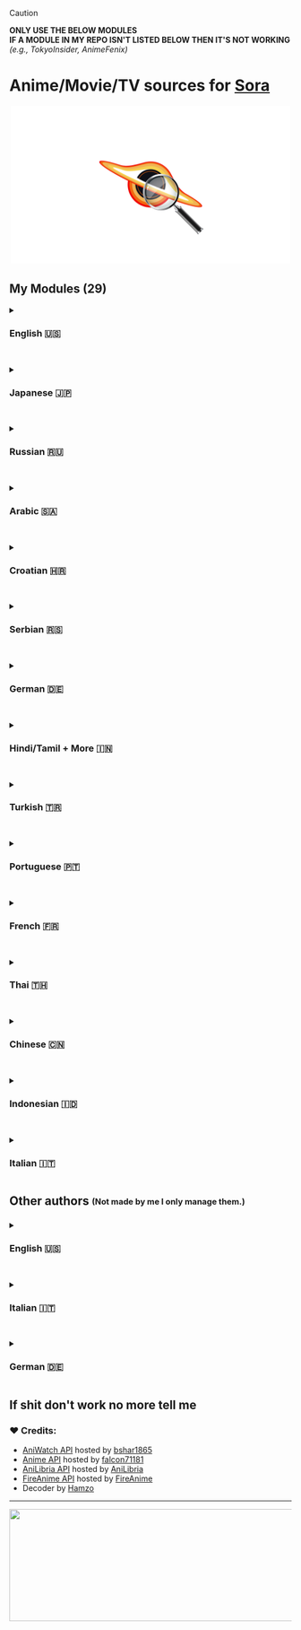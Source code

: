 > [!CAUTION]
> **ONLY USE THE BELOW MODULES**<br>
> **IF A MODULE IN MY REPO ISN'T LISTED BELOW THEN IT'S NOT WORKING** <br>
> <i>(e.g., TokyoInsider, AnimeFenix)</i>

# Anime/Movie/TV sources for [Sora](https://github.com/cranci1/Sora)

<div align="center"> 
  <img src="https://github.com/50n50/sources/blob/main/asset.png?raw=true" width="500px">
</div>

## My Modules (29)
<!--- ENGLISH ======================================================================================================= START--->
<details>

<summary>

### English 🇺🇸

</summary>

<details>

<summary>

### 1️⃣ HiAnime 

</summary>
<img src="https://github.com/50n50/sources/blob/main/hianime/icon.png?raw=true" width="125px"><br>

**File:** `HiAnime.json`  
**Description:** HiAnime JavaScript module utilizing the AniWatch API (requires `hianime.js`).<br>
**Language:** English. (DUB)<br>
**App version:** V2 and up <br>
**Author:** 50/50 <br><br>
[<kbd> <br> Add to Sora <br> </kbd>](https://intradeus.github.io/http-protocol-redirector?r=sora://module?url=https://raw.githubusercontent.com/50n50/sources/refs/heads/main/hianime/hianime.json)
</details>

<details>

<summary>

### 2️⃣ HiAnime SUB 

</summary>
<img src="https://github.com/50n50/sources/blob/main/hianimeSUBS/icon.png?raw=true" width="125px"><br>

**File:** `HiAnimeSUBS.json`  
**Description:** HiAnime JavaScript module utilizing the AniWatch API (requires `hianimeSUBS.js`).<br>
**Language:** English. (SUB)<br>
**App version:** V2 and up <br>
**Author:** 50/50 <br><br>
[<kbd> <br> Add to Sora <br> </kbd>](https://intradeus.github.io/http-protocol-redirector?r=sora://module?url=https://raw.githubusercontent.com/50n50/sources/refs/heads/main/hianimeSUBS/hianimeSUBS.json)
</details>

<details>

<summary>

### 3️⃣ AniWatch 

</summary>
<img src="https://github.com/50n50/sources/blob/main/aniwatch/icon.png?raw=true" width="125px"><br>

**File:** `AniWatch.json`  
**Description:** AniWatch JavaScript module utilizing the Anime-API (requires `aniwatch.js`). <br> 
**Note:** *Currently supports only dubbed versions until soft subs issue is resolved.* <br>
**Language:** English. (DUB) <br>
**App version:** V2 and up <br>
**Author:** 50/50 <br><br>
[<kbd> <br> Add to Sora <br> </kbd>](https://intradeus.github.io/http-protocol-redirector?r=sora://module?url=https://raw.githubusercontent.com/50n50/sources/refs/heads/main/aniwatch/aniwatch.json)
</details>

<details>

<summary>

### 4️⃣ AniWatch SUB 

</summary>
<img src="https://github.com/50n50/sources/blob/main/aniwatchRAW/icon.png?raw=true" width="125px"><br>

**File:** `AniWatchSUB.json`  
**Description:** AniWatch JavaScript module utilizing the Anime-API (requires `aniwatchSUB.js`). <br> 
**Language:** English. (SUB)<br>
**App version:** V2 and up <br>
**Author:** 50/50 <br><br>
[<kbd> <br> Add to Sora <br> </kbd>](https://intradeus.github.io/http-protocol-redirector?r=sora://module?url=https://raw.githubusercontent.com/50n50/sources/refs/heads/main/aniwatchSUBS/aniwatchSUBS.json)
</details>
<details>

<summary>
  
### 5️⃣ AnimeHeaven 

</summary>
<img src="https://github.com/50n50/sources/blob/main/animeheaven/iconalt.png?raw=true" width="125px"><br>

**File:** `AnineHeaven.json`  
**Description:** AnimeHeaven JavaScript module that directly scrapes the website (requires `AnimeHeaven.js`). <br> 
**Language:** English. (SUB) <br>
**App version:** V2 and up <br>
**Author:** 50/50 <br><br>
[<kbd> <br> Add to Sora <br> </kbd>](https://intradeus.github.io/http-protocol-redirector?r=sora://module?url=https://raw.githubusercontent.com/50n50/sources/refs/heads/main/animeheaven/animeheaven.json)
</details>
<details>

<summary>
  
### 6️⃣ FireAnime 

</summary>
<img src="https://github.com/50n50/sources/blob/main/fireanime/eng.png?raw=true" width="125px"><br>

**File:** `FireAnime.json`  
**Description:** FireAnime JavaScript module utilizing the FireAnime API (requires `FireAnime.js`). <br> 
**Language:** English. (SUB) <br>
**App version:** V2 and up <br>
**Author:** 50/50 <br><br>
[<kbd> <br> Add to Sora <br> </kbd>](https://intradeus.github.io/http-protocol-redirector?r=sora://module?url=https://github.com/50n50/sources/raw/refs/heads/main/fireanime/fireanime.json)
</details>

<details>

<summary>
  
### 7️⃣ KimCartoon 

</summary>

**File:** `KimCartoon.json`  
**Description:** KimCartoon JavaScript module that directly scrapes the site (requires `KimCartoon.js`). <br> 
**Language:** English. (SUB) <br>
**App version:** V2 and up <br>
**Author:** 50/50 <br><br>
[<kbd> <br> Add to Sora <br> </kbd>](https://intradeus.github.io/http-protocol-redirector?r=sora://module?url=https://raw.githubusercontent.com/50n50/sources/refs/heads/main/kimcartoon/kimcartoon.json)
</details>


</details>
<!--- ENGLISH ======================================================================================================= END --->

##

<!--- JAPANESE ======================================================================================================= START --->
<details>

<summary>

### Japanese 🇯🇵

</summary>

<details>

<summary>

### 1️⃣ HiAnime RAW 

</summary>
<img src="https://github.com/50n50/sources/blob/main/hianimeRAW/icon.png?raw=true" width="125px"><br>

**File:** `HiAnimeRAW.json`  
**Description:** HiAnime JavaScript module utilizing the AniWatch API (requires `hianimeRAW.js`).<br>
**Note:** *This is just SUB stream but without the actual subtitles.* <br>
**Language:** Japanese. <br>
**App version:** V2 and up <br>
**Author:** 50/50 <br><br>
[<kbd> <br> Add to Sora <br> </kbd>](https://intradeus.github.io/http-protocol-redirector?r=sora://module?url=https://raw.githubusercontent.com/50n50/sources/refs/heads/main/hianimeRAW/hianimeRAW.json)
</details>

<details>

<summary>

### 2️⃣ AniWatch RAW 

</summary>
<img src="https://github.com/50n50/sources/blob/main/aniwatchSUBS/icon.png?raw=true" width="125px"><br>

**File:** `AniWatchRAW.json`  
**Description:** AniWatch JavaScript module utilizing the Anime-API (requires `aniwatchRAW.js`). <br> 
**Note:** *This is just SUB stream but without the actual subtitles.* <br>
**Language:** Japanese. <br>
**App version:** V2 and up <br>
**Author:** 50/50 <br><br>
[<kbd> <br> Add to Sora <br> </kbd>](https://intradeus.github.io/http-protocol-redirector?r=sora://module?url=https://raw.githubusercontent.com/50n50/sources/refs/heads/main/aniwatchRAW/aniwatchRAW.json)
</details>

</details>
<!--- JAPANESE ======================================================================================================= END --->

##

<!--- RUSSIAN ======================================================================================================= START --->
<details>

<summary>

### Russian 🇷🇺

</summary>

<details>

<summary>
  
### 1️⃣ AniLibria 

</summary>
<img src="https://github.com/50n50/sources/blob/main/anilibria/iconalt.png?raw=true" width="125px"><br>

**File:** `AniLibria.json`  
**Description:** AniLibria JavaScript module utilizing the AniLibria-API (requires `AniLibria.js`). <br> 
**Language:** Russian. <br>
**App version:** V2 and up <br>
**Author:** 50/50 <br><br>
[<kbd> <br> Add to Sora <br> </kbd>](https://intradeus.github.io/http-protocol-redirector?r=sora://module?url=https://raw.githubusercontent.com/50n50/sources/refs/heads/main/anilibria/anilibria.json)
</details>
</details>

<!--- RUSSIAN ======================================================================================================= END --->

##

<!--- ARABIC ======================================================================================================= START --->

<details>

<summary>

### Arabic 🇸🇦

</summary>
<details>

<summary>
  
### 1️⃣ Anime3rb 

</summary>
<img src="https://github.com/50n50/sources/blob/main/anime3rb/iconalt.png?raw=true" width="125px"><br>

**File:** `Anime3rb.json`  
**Description:** Anime3rb JavaScript module that directly scrapes the website (requires `Anime3rb.js`). <br> 
**Language:** Arabic. (SUB) <br>
**App version:** V2 and up <br>
**Author:** 50/50 <br><br>
[<kbd> <br> Add to Sora <br> </kbd>](https://intradeus.github.io/http-protocol-redirector?r=sora://module?url=https://raw.githubusercontent.com/50n50/sources/refs/heads/main/anime3rb/anime3rb.json)
</details>

<details>

<summary>
  
### 2️⃣ AK.SV 

</summary>

**File:** `aksv.json`  
**Description:** AK.SV JavaScript module that directly scrapes the website (requires `aksv.js`). <br> 
**Language:** Arabic. (SUB) <br>
**App version:** V2 and up <br>
**Author:** 50/50 <br><br>
[<kbd> <br> Add to Sora <br> </kbd>](https://intradeus.github.io/http-protocol-redirector?r=sora://module?url=https://raw.githubusercontent.com/50n50/sources/refs/heads/main/aksv/aksv.json)
</details>
</details>

<!--- ARABIC ======================================================================================================= END --->

##

<!--- CROATIAN ======================================================================================================= START --->

<details>

<summary>

### Croatian 🇭🇷

</summary>
<details>

<summary>
  
### 1️⃣ AnimeBalkan (⚠️ Read note)

</summary>
<img src="https://github.com/50n50/sources/blob/main/animebalkan/iconalt.png?raw=true" width="125px"><br>

**File:** `AnimeBalkan.json`  
**Description:** AnimeBalkan JavaScript module that directly scrapes the website (requires `AnimeBalkan.js`). <br> 
**Note:** *⚠️ Not every anime stream will work, this is due to some anime's using an unscrapable stream.* <br>
**Language:** Croatian. (SUB) <br>
**App version:** V2 and up <br>
**Author:** 50/50 <br><br>
[<kbd> <br> Add to Sora <br> </kbd>](https://intradeus.github.io/http-protocol-redirector?r=sora://module?url=https://raw.githubusercontent.com/50n50/sources/refs/heads/main/animebalkan/animebalkan.json)
</details>
</details>

<!--- CROATIAN ======================================================================================================= END --->

##

<!--- SERBIAN ======================================================================================================= START --->

<details>

<summary>

### Serbian 🇷🇸

</summary>
<details>

<summary>
  
### 1️⃣ AnimeSRBIJA 

</summary>
<img src="https://github.com/50n50/sources/blob/main/animesrbija/iconalt.png?raw=true" width="125px"><br>

**File:** `AnimeSRBIJA.json`  
**Description:** AnimeSRBIJA JavaScript module that directly scrapes the website (requires `AnimeSRBIJA.js`). <br> 
**Language:** Serbian. (SUB) <br>
**App version:** V2 and up <br>
**Author:** 50/50 <br><br>
[<kbd> <br> Add to Sora <br> </kbd>](https://intradeus.github.io/http-protocol-redirector?r=sora://module?url=https://raw.githubusercontent.com/50n50/sources/refs/heads/main/animesrbija/animesrbija.json)
</details>
</details>

<!--- SERBIAN ======================================================================================================= END --->
##
<!--- GERMAN ======================================================================================================= START --->

<details>

<summary>

### German 🇩🇪

</summary>
<details>

<summary>
  
### 1️⃣ FireAnime 

</summary>
<img src="https://github.com/50n50/sources/blob/main/fireanime/dub.png?raw=true" width="125px"><br>

**File:** `FireAnimeGerDub.json`  
**Description:** FireAnime JavaScript module utilizing the FireAnime API (requires `FireAnimeGerDub.js`). <br> 
**Language:** German. (DUB) <br>
**App version:** V2 and up <br>
**Author:** 50/50 <br><br>
[<kbd> <br> Add to Sora <br> </kbd>](https://intradeus.github.io/http-protocol-redirector?r=sora://module?url=https://raw.githubusercontent.com/50n50/sources/refs/heads/main/fireanime/FireAnimeGerDub.json)
</details>
<details>
<summary>
  
### 2️⃣ FireAnime SUB 

</summary>
<img src="https://github.com/50n50/sources/blob/main/fireanime/sub.png?raw=true" width="125px"><br>

**File:** `FireAnimeGer.json`  
**Description:** FireAnime JavaScript module utilizing the FireAnime API (requires `FireAnimeGer.js`). <br> 
**Language:** German. (SUB) <br>
**App version:** V2 and up <br>
**Author:** 50/50 <br><br>
[<kbd> <br> Add to Sora <br> </kbd>](https://intradeus.github.io/http-protocol-redirector?r=sora://module?url=https://raw.githubusercontent.com/50n50/sources/refs/heads/main/fireanime/FireAnimeGer.json)
</details>
</details>

<!--- GERMAN ======================================================================================================= END --->
##
<!--- HINDI ======================================================================================================= START --->

<details>

<summary>

### Hindi/Tamil + More 🇮🇳

</summary>
<details>

<summary>
  
### 1️⃣ OnlineMoviesHindi (Movies) 

</summary>
<img src="https://cdn-icons-png.freepik.com/256/14272/14272467.png" width="125px"><br>

**File:** `onlinemovieshindi.json`  
**Description:** OnlineMoviesHindi JavaScript that directly scrapes the site (requires `onlinemovieshindi.js`). <br> 
**Language:** Hindi. (SUB) <br>
**App version:** V2 and up <br>
**Author:** 50/50 <br><br>
[<kbd> <br> Add to Sora <br> </kbd>](https://intradeus.github.io/http-protocol-redirector?r=sora://module?url=https://github.com/50n50/sources/raw/refs/heads/main/onlinemovieshindi/onlinemovieshindi.json)
</details>
<details>

<summary>
  
### 2️⃣ Telugumv (Movies) 

</summary>
<img src="https://cdn-icons-png.freepik.com/256/14272/14272467.png" width="125px"><br>

**File:** `telugumv.json`  
**Description:** Telugumv JavaScript that directly scrapes the site (requires `telugumv.js`). <br> 
**Language:** Hindi. (SUB) <br>
**App version:** V2 and up <br>
**Author:** 50/50 <br><br>
[<kbd> <br> Add to Sora <br> </kbd>](https://intradeus.github.io/http-protocol-redirector?r=sora://module?url=https://raw.githubusercontent.com/50n50/sources/refs/heads/main/telugumv/telugumv.json)
</details>
<details>

<summary>
  
### 3️⃣ Streamblasters (Movies) 

</summary>
<img src="https://cdn-icons-png.freepik.com/256/14272/14272467.png" width="125px"><br>

**File:** `Streamblasters.json`  
**Description:** Streamblasters JavaScript that directly scrapes the site (requires `Streamblasters.js`). <br> 
**Language:** Tamil/Malayalam/Telugu/Hindi/Kannada/English. (DUB/SUB) <br>
**App version:** V2 and up <br>
**Author:** 50/50 <br><br>
[<kbd> <br> Add to Sora <br> </kbd>](https://intradeus.github.io/http-protocol-redirector?r=sora://module?url=https://raw.githubusercontent.com/50n50/sources/refs/heads/main/streamblasters/streamblasters.json)
</details>
<details>

<summary>
  
### 4️⃣ Tamilarasan (Movies) 

</summary>
<img src="https://cdn-icons-png.freepik.com/256/14272/14272467.png" width="125px"><br>

**File:** `tamilarasan.json`  
**Description:** Tamilarasan JavaScript that directly scrapes the site (requires `tamilarasan.js`). <br> 
**Language:** Tamil/Telugu/Hindi/Kannada/English. (DUB/SUB) <br>
**App version:** V2 and up <br>
**Author:** 50/50 <br><br>
[<kbd> <br> Add to Sora <br> </kbd>](https://intradeus.github.io/http-protocol-redirector?r=sora://module?url=https://raw.githubusercontent.com/50n50/sources/refs/heads/main/tamilarasan/tamilarasan.json)
</details>
</details>

<!--- HINDI ======================================================================================================= END --->
##
<!--- TURKISH ======================================================================================================= START --->

<details>

<summary>

### Turkish 🇹🇷

</summary>
<details>

<summary>
  
### 1️⃣ Turkish123 

</summary>
<img src="https://hds.turkish123.com/wp-content/uploads/favicon.png" width="125px"><br>

**File:** `Turkish123.json`  
**Description:** Turkish123 JavaScript module that directly scrapes the website (requires `Turkish123.js`). <br> 
**Language:** Turkish. <br>
**App version:** V2 and up <br>
**Author:** 50/50 <br><br>
[<kbd> <br> Add to Sora <br> </kbd>](https://intradeus.github.io/http-protocol-redirector?r=sora://module?url=https://raw.githubusercontent.com/50n50/sources/refs/heads/main/turkish123/turkish123.json)
</details>
</details>

<!--- TURKISH ======================================================================================================= END --->
##
<!--- PORTUGUESE ======================================================================================================= START --->

<details>

<summary>

### Portuguese 🇵🇹

</summary>
<details>

<summary>
  
### 1️⃣ AnimeFHD 

</summary>
<img src="https://animefhd.net/wp-content/uploads/2024/12/270.png" width="125px"><br>

**File:** `AnimeFHD.json`  
**Description:** AnimeFHD JavaScript module that directly scrapes the website (requires `AnimeFHD.js`). <br> 
**Language:** Portuguese. (SUB) <br>
**App version:** V2 and up <br>
**Author:** 50/50 <br><br>
[<kbd> <br> Add to Sora <br> </kbd>](https://intradeus.github.io/http-protocol-redirector?r=sora://module?url=https://github.com/50n50/sources/raw/refs/heads/main/animefhd/animefhd.json)
</details>
</details>

<!--- PORTUGUESE ======================================================================================================= END --->
##
<!--- FRENCH ======================================================================================================= START --->

<details>

<summary>

### French 🇫🇷

</summary>
<details>

<summary>
  
### 1️⃣ Frembed (TV Show) (⚠️ Read note)

</summary>
<img src="https://raw.githubusercontent.com/xibrox/sora-movie-module/refs/heads/main/frembed/icon.png" width="125px"><br>

**File:** `Frembed.json`  
**Description:** Frembed JavaScript module that directly scrapes the website (requires `Frembed.js`). <br> 
**Note:** *⚠️ Some shows won't work, we are unable to fix that.* <br>
**Language:** French. (SUB/DUB) <br>
**App version:** V2 and up <br>
**Author:** 50/50 <br><br>
[<kbd> <br> Add to Sora <br> </kbd>](https://intradeus.github.io/http-protocol-redirector?r=sora://module?url=https://raw.githubusercontent.com/50n50/sources/refs/heads/main/frembed/frembed.json)
</details>
</summary>
<details>

<summary>
  
### 2️⃣ France-Anime 

</summary>
<img src="https://french-anime.com/templates/franime/images/favicon3.png" width="125px"><br>

**File:** `France-Anime.json`  
**Description:** France-Anime JavaScript module that directly scrapes the website (requires `France-Anime.js`). <br> 
**Language:** French. (SUB) <br>
**App version:** V2 and up <br>
**Author:** 50/50 <br><br>
[<kbd> <br> Add to Sora <br> </kbd>](https://intradeus.github.io/http-protocol-redirector?r=sora://module?url=https://raw.githubusercontent.com/50n50/sources/refs/heads/main/french-anime/french-anime.json)
</details>
</details>

<!--- FRENCH ======================================================================================================= END --->
##
<!--- THAI ======================================================================================================= START --->

<details>

<summary>

### Thai 🇹🇭

</summary>
<details>

<summary>
  
### 1️⃣ Anime-Suba (TV Show) (⚠️ Read note)

</summary>
<img src="https://encrypted-tbn0.gstatic.com/images?q=tbn:ANd9GcR0EPWB0Qhgd_M6-XM9xVmcOFyvx5P6UdHSZg&s" width="125px"><br>

**File:** `Anime-Suba.json`  
**Description:** Anime-Suba JavaScript module that directly scrapes the website (requires `Anime-Suba.js`). <br> 
**Note:** *⚠️ Some shows won't work, we are unable to fix that.* <br>
**Language:** Thai. (SUB) <br>
**App version:** V2 and up <br>
**Author:** 50/50 <br><br>
[<kbd> <br> Add to Sora <br> </kbd>](https://intradeus.github.io/http-protocol-redirector?r=sora://module?url=https://raw.githubusercontent.com/50n50/sources/refs/heads/main/anime-suba/anime-suba.json)
</details>
</details>

<!--- THAI ======================================================================================================= END --->
##
<!--- CHINESE ======================================================================================================= START --->

<details>

<summary>

### Chinese 🇨🇳

</summary>
<details>

<summary>
  
### 1️⃣ DDYS (TV Show/Movie)

</summary>
<img src="https://ddys.pro/apple-touch-icon.png" width="125px"><br>

**File:** `DDYS.json`  
**Description:** DDYS JavaScript module that directly scrapes the website (requires `DDYS.js`). <br> 
**Language:** Chinese. <br>
**App version:** V2 and up <br>
**Author:** 50/50 <br><br>
[<kbd> <br> Add to Sora <br> </kbd>](https://intradeus.github.io/http-protocol-redirector?r=sora://module?url=https://raw.githubusercontent.com/50n50/sources/refs/heads/main/ddys/ddys.json)
</details>
</details>

<!--- CHINESE ======================================================================================================= END --->
##
<!--- INDONESIAN ======================================================================================================= START --->

<details>

<summary>

### Indonesian 🇮🇩

</summary>
<details>

<summary>
  
### 1️⃣ KuramAnime (Anime)

</summary>
<img src="https://v6.kuramanime.run/assets/img/logo-full-256.png" width="125px"><br>

**File:** `KuramAnime.json`  
**Description:** KuramAnime JavaScript module that directly scrapes the website (requires `KuramAnime.js`). <br> 
**Language:** Indonesian. <br>
**App version:** V2 and up <br>
**Author:** 50/50 <br><br>
[<kbd> <br> Add to Sora <br> </kbd>](https://intradeus.github.io/http-protocol-redirector?r=sora://module?url=https://raw.githubusercontent.com/50n50/sources/refs/heads/main/kuramanime/kuramanime.json)
</details>
</details>

<!--- INDONESIAN ======================================================================================================= END --->
##
<!--- ITALIAN ======================================================================================================= START --->

<details>

<summary>

### Italian 🇮🇹

</summary>
<details>

<summary>
  
### 1️⃣ AnimeSaturn (Anime)

</summary>
<img src="https://www.animesaturn.cx/immagini/apple-touch-icon.png" width="125px"><br>

**File:** `AnimeSaturn.json`  
**Description:** AnimeSaturn JavaScript module that directly scrapes the website (requires `AnimeSaturn.js`). <br> 
**Language:** Italian. <br>
**App version:** V2 and up <br>
**Author:** 50/50 <br><br>
[<kbd> <br> Add to Sora <br> </kbd>](https://intradeus.github.io/http-protocol-redirector?r=sora://module?url=https://raw.githubusercontent.com/50n50/sources/refs/heads/main/animesaturn/animesaturn.json)
</details>
</details>

<!--- ITALIAN ======================================================================================================= END --->

## Other authors <sub><sup>(Not made by me I only manage them.)</sup></sub>
<!--- ENGLISH ======================================================================================================= START --->

<details>

<summary>

### English 🇺🇸

</summary>
<details>

<summary>
  
### 1️⃣ AniWorld (⚠️ Read note)

</summary>
<img src="https://raw.githubusercontent.com/50n50/sources/refs/heads/main/aniworld/iconSubEng.png" width="125px"><br>

**File:** `AniWorldEngSub.json`  
**Description:** AniWorld JavaScript module that directly scrapes the website (requires `AniWorldEngSub.js`). <br> 
**Note:** *⚠️ Disable any VPN just to be sure, the source this module scrapes has DDOS protection and might block VPN connections* <br>
**Language:** English. (SUB) <br>
**App version:** V2 and up <br>
**Author:** [Hamzo](https://github.com/hamzenis) <br><br>
[<kbd> <br> Add to Sora <br> </kbd>](https://intradeus.github.io/http-protocol-redirector?r=sora://module?url=https://raw.githubusercontent.com/50n50/sources/refs/heads/main/aniworld/AniWorldEngSub.json)
</details>
<details>

<summary>
  
### 2️⃣ AnimeKai DUB

</summary>
<img src="https://raw.githubusercontent.com/50n50/sources/refs/heads/main/animekai/iconalt.png" width="125px"><br>

**File:** `animekaiDub.json`  
**Description:** AnimeKai JavaScript module that directly scrapes the website (requires `animekaiDub.js`). <br> 
**Language:** English. (DUB) <br>
**App version:** V2 and up <br>
**Author:** [Hamzo](https://github.com/hamzenis) <br><br>
[<kbd> <br> Add to Sora <br> </kbd>](https://intradeus.github.io/http-protocol-redirector?r=sora://module?url=https://raw.githubusercontent.com/50n50/sources/refs/heads/main/animekai/animekaiDub.json)
</details>
<details>

<summary>
  
### 3️⃣ AnimeKai HardSUB

</summary>
<img src="https://raw.githubusercontent.com/50n50/sources/refs/heads/main/animekai/iconalt.png" width="125px"><br>

**File:** `animekaiHardSub.json`  
**Description:** AnimeKai JavaScript module that directly scrapes the website (requires `animekaiHardSub.js`). <br> 
**Language:** English. (Hard SUB) <br>
**App version:** V2 and up <br>
**Author:** [Hamzo](https://github.com/hamzenis) <br><br>
[<kbd> <br> Add to Sora <br> </kbd>](https://intradeus.github.io/http-protocol-redirector?r=sora://module?url=https://raw.githubusercontent.com/50n50/sources/refs/heads/main/animekai/animekaiHardSub.json)
</details>
</details>

<!--- ENGLISH ======================================================================================================= END --->

##
<!--- ITALIAN ======================================================================================================= START --->
<details>

<summary>

### Italian 🇮🇹

</summary>
<details>

<summary>
  
### 1️⃣ AnimeUnity 

</summary>
<img src="https://github.com/50n50/sources/blob/main/animeunity/iconalt.png?raw=true" width="125px"><br>

**File:** `AnimeUnity.json`  
**Description:** AnimeUnity JavaScript module with direct HTML scraping (requires `AnimeUnity.js`). <br> 
**Language:** Italian. <br>
**App version:** V2 and up <br>
**Author:** sobet <br><br>
[<kbd> <br> Add to Sora <br> </kbd>](https://intradeus.github.io/http-protocol-redirector?r=sora://module?url=https://raw.githubusercontent.com/50n50/sources/refs/heads/main/animeunity/animeuntiy.json)
</details>

##

<details>

<summary>
  
### 2️⃣ AnimeWorld 

</summary>
<img src="https://github.com/50n50/sources/blob/main/animeworld/iconalt.png?raw=true" width="125px"><br>

**File:** `AnimeWorld.json`  
**Description:** AnimeWorld JavaScript module with direct HTML scraping (requires `AnimeWorld.js`). <br> 
**Language:** Italian. <br>
**App version:** V2 and up <br>
**Author:** sobet <br><br>
[<kbd> <br> Add to Sora <br> </kbd>](https://intradeus.github.io/http-protocol-redirector?r=sora://module?url=https://raw.githubusercontent.com/50n50/sources/refs/heads/main/animeworld/animeworld.json)
</details>
</details>
<!--- ITALIAN ======================================================================================================= END --->

##
<!--- GERMAN ======================================================================================================= START --->

<details>

<summary>

### German 🇩🇪

</summary>
<details>

<summary>
  
### 1️⃣ AniWorld (⚠️ Read note)

</summary>
<img src="https://github.com/50n50/sources/blob/main/aniworld/icon.png?raw=true" width="125px"><br>

**File:** `AniWorldGerDub.json`  
**Description:** AniWorld JavaScript module that directly scrapes the website (requires `AniWorldGerDub.js`). <br> 
**Note:** *⚠️ Disable any VPN just to be sure, the source this module scrapes has DDOS protection and might block VPN connections* <br>
**Language:** German. (DUB) <br>
**App version:** V2 and up <br>
**Author:** [Hamzo](https://github.com/hamzenis) <br><br>
[<kbd> <br> Add to Sora <br> </kbd>](https://intradeus.github.io/http-protocol-redirector?r=sora://module?url=https://raw.githubusercontent.com/50n50/sources/refs/heads/main/aniworld/AniWorldGerDub.json)
</details>
<details>
<summary>
  
### 2️⃣ AniWorld SUB (⚠️ Read note)

</summary>
<img src="https://raw.githubusercontent.com/50n50/sources/refs/heads/main/aniworld/iconSub.png" width="125px"><br>

**File:** `AniWorldGerSub.json`  
**Description:** AniWorld JavaScript module that directly scrapes the website (requires `AniWorldGerSub.js`). <br> 
**Note:** *⚠️ Disable any VPN just to be sure, the source this module scrapes has DDOS protection and might block VPN connections* <br>
**Language:** German. (SUB) <br>
**App version:** V2 and up <br>
**Author:** [Hamzo](https://github.com/hamzenis) <br><br>
[<kbd> <br> Add to Sora <br> </kbd>](https://intradeus.github.io/http-protocol-redirector?r=sora://module?url=https://raw.githubusercontent.com/50n50/sources/refs/heads/main/aniworld/AniWorldGerSub.json)
</details>

<details>
<summary>
  
### 3️⃣ S.TO SUB (TV series)
</summary>
<img src="https://raw.githubusercontent.com/50n50/sources/refs/heads/main/s.to/stoalt.png" width="125px"><br>

**File:** `sToGerDub.json`  
**Description:** S.TO JavaScript module that directly scrapes the website (requires `sToGerDub.js`). <br> 
**Language:** German. (SUB) <br>
**App version:** V2 and up <br>
**Author:** [Hamzo](https://github.com/hamzenis) <br><br>
[<kbd> <br> Add to Sora <br> </kbd>](https://intradeus.github.io/http-protocol-redirector?r=sora://module?url=https://raw.githubusercontent.com/50n50/sources/refs/heads/main/s.to/sToGerDub.json)
</details>

<details>
<summary>

### 4️⃣ FilmPalast DUB (Movie / TV Series) (⚠️ Read note)
</summary>

**File:** `filmpalast.json`  
**Description:* Filmpalast.json is JavaScript module that directly scrapes the website (requires `filmpalast.js`). <br> 
**Note:** *⚠️ You may need to change your DNS to be able to use this module, as it's blocked by some ISPs. [German Guide](https://web.archive.org/web/20250304094518/https://filmpalast.to/dns-sperre.html)* <br>
**Language:** German. (DUB) <br>
**App version:** V2 and up <br>
**Author:** [JMcrafter26](https://github.com/JMcrafter26) <br><br>
[<kbd> <br> Add to Sora <br> </kbd>](https://intradeus.github.io/http-protocol-redirector?r=sora://module?url=https://api.jm26.net/sora-modules/filmpalast/filmpalast.json)
</details>
</details>

<!--- GERMAN ======================================================================================================= END --->

## If shit don't work no more tell me


### ❤️ Credits:
- [AniWatch API](https://github.com/ghoshRitesh12/aniwatch-api) hosted by [bshar1865](https://github.com/bshar1865/)
- [Anime API](https://github.com/falcon71181/Anime-API) hosted by [falcon71181](https://github.com/falcon71181)
- [AniLibria API](https://github.com/anilibria/docs) hosted by [AniLibria](https://www.anilibria.tv)
- [FireAnime API](https://fireani.me/api) hosted by [FireAnime](https://fireani.me/)
- Decoder by [Hamzo](https://github.com/hamzenis)
---
<img src="https://i.ibb.co/BHKwFDdT/Its-2000-x-500-px.png" alt="" width="1020" height="200">



 









